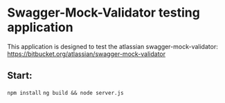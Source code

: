 # Swagger-Mock-Validator testing application

This application is designed to test the atlassian swagger-mock-validator: https://bitbucket.org/atlassian/swagger-mock-validator

## Start: 

`npm install`
`ng build && node server.js`
